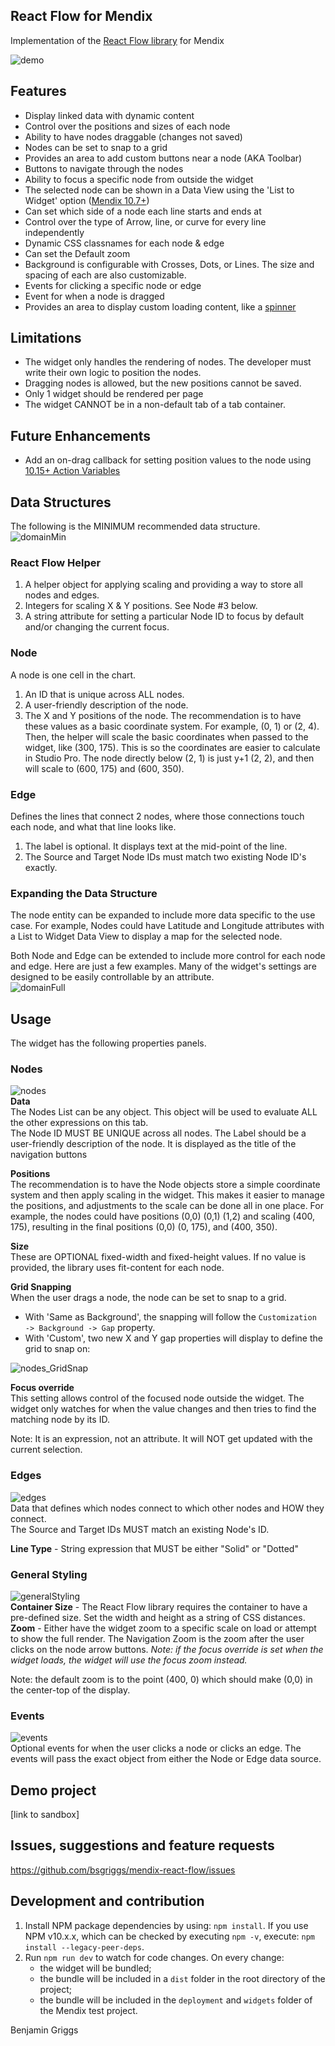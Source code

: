 ## React Flow for Mendix
Implementation of the [React Flow library](https://reactflow.dev/) for Mendix

![demo](https://github.com/bsgriggs/mendix-react-flow/blob/media/demo.png)  

## Features
- Display linked data with dynamic content
- Control over the positions and sizes of each node
- Ability to have nodes draggable (changes not saved)
- Nodes can be set to snap to a grid
- Provides an area to add custom buttons near a node (AKA Toolbar)
- Buttons to navigate through the nodes
- Ability to focus a specific node from outside the widget
- The selected node can be shown in a Data View using the 'List to Widget' option ([Mendix 10.7+](https://docs.mendix.com/apidocs-mxsdk/apidocs/pluggable-widgets-property-types/#selection))
- Can set which side of a node each line starts and ends at
- Control over the type of Arrow, line, or curve for every line independently
- Dynamic CSS classnames for each node & edge
- Can set the Default zoom
- Background is configurable with Crosses, Dots, or Lines. The size and spacing of each are also customizable.
- Events for clicking a specific node or edge
- Event for when a node is dragged
- Provides an area to display custom loading content, like a [spinner](https://marketplace.mendix.com/link/component/204096)


## Limitations
- The widget only handles the rendering of nodes. The developer must write their own logic to position the nodes.
- Dragging nodes is allowed, but the new positions cannot be saved.
- Only 1 widget should be rendered per page
- The widget CANNOT be in a non-default tab of a tab container.

## Future Enhancements
- Add an on-drag callback for setting position values to the node using [10.15+ Action Variables](https://docs.mendix.com/apidocs-mxsdk/apidocs/pluggable-widgets-property-types/#studio-pro-ui-10)

## Data Structures
The following is the MINIMUM recommended data structure.  
![domainMin](https://github.com/bsgriggs/mendix-react-flow/blob/media/domainMin.png)  
### React Flow Helper
1. A helper object for applying scaling and providing a way to store all nodes and edges.
2. Integers for scaling X & Y positions. See Node #3 below.
3. A string attribute for setting a particular Node ID to focus by default and/or changing the current focus.
### Node
A node is one cell in the chart.
1. An ID that is unique across ALL nodes.
2. A user-friendly description of the node.
3. The X and Y positions of the node. The recommendation is to have these values as a basic coordinate system. For example, (0, 1) or (2, 4). Then, the helper will scale the basic coordinates when passed to the widget, like (300, 175). This is so the coordinates are easier to calculate in Studio Pro. The node directly below (2, 1) is just y+1 (2, 2), and then will scale to (600, 175) and (600, 350).

### Edge
Defines the lines that connect 2 nodes, where those connections touch each node, and what that line looks like.
1. The label is optional. It displays text at the mid-point of the line.
2. The Source and Target Node IDs must match two existing Node ID's exactly.

### Expanding the Data Structure
The node entity can be expanded to include more data specific to the use case. For example, Nodes could have Latitude and Longitude attributes with a List to Widget Data View to display a map for the selected node.

Both Node and Edge can be extended to include more control for each node and edge. Here are just a few examples. Many of the widget's settings are designed to be easily controllable by an attribute.  
![domainFull](https://github.com/bsgriggs/mendix-react-flow/blob/media/domainFull.png)  

## Usage
The widget has the following properties panels.
### Nodes
![nodes](https://github.com/bsgriggs/mendix-react-flow/blob/media/nodes.png)  
**Data**  
The Nodes List can be any object. This object will be used to evaluate ALL the other expressions on this tab.  
The Node ID MUST BE UNIQUE across all nodes. The Label should be a user-friendly description of the node. It is displayed as the title of the navigation buttons

**Positions**  
The recommendation is to have the Node objects store a simple coordinate system and then apply scaling in the widget. This makes it easier to manage the positions, and adjustments to the scale can be done all in one place. For example, the nodes could have positions (0,0) (0,1) (1,2) and scaling (400, 175), resulting in the final positions (0,0) (0, 175), and (400, 350).  

**Size**  
These are OPTIONAL fixed-width and fixed-height values. If no value is provided, the library uses fit-content for each node.  

**Grid Snapping**  
When the user drags a node, the node can be set to snap to a grid.  
- With 'Same as Background', the snapping will follow the `Customization -> Background -> Gap` property.
- With 'Custom', two new X and Y gap properties will display to define the grid to snap on:

![nodes_GridSnap](https://github.com/bsgriggs/mendix-react-flow/blob/media/nodes_GridSnap.png)  

**Focus override**  
This setting allows control of the focused node outside the widget. The widget only watches for when the value changes and then tries to find the matching node by its ID.

Note: It is an expression, not an attribute. It will NOT get updated with the current selection.

### Edges
![edges](https://github.com/bsgriggs/mendix-react-flow/blob/media/edges.png)  
Data that defines which nodes connect to which other nodes and HOW they connect.  
The Source and Target IDs MUST match an existing Node's ID.  

**Line Type** - String expression that MUST be either "Solid" or "Dotted"


### General Styling
![generalStyling](https://github.com/bsgriggs/mendix-react-flow/blob/media/generalStyling.png)  
**Container Size** - The React Flow library requires the container to have a pre-defined size. Set the width and height as a string of CSS distances.  
**Zoom** - Either have the widget zoom to a specific scale on load or attempt to show the full render. The Navigation Zoom is the zoom after the user clicks on the node arrow buttons. *Note: if the focus override is set when the widget loads, the widget will use the focus zoom instead.*  
  
Note: the default zoom is to the point (400, 0) which should make (0,0) in the center-top of the display.

### Events
![events](https://github.com/bsgriggs/mendix-react-flow/blob/media/events.png)  
Optional events for when the user clicks a node or clicks an edge. The events will pass the exact object from either the Node or Edge data source.

## Demo project
[link to sandbox]

## Issues, suggestions and feature requests
https://github.com/bsgriggs/mendix-react-flow/issues 

## Development and contribution

1. Install NPM package dependencies by using: `npm install`. If you use NPM v10.x.x, which can be checked by executing
   `npm -v`, execute: `npm install --legacy-peer-deps`.
1. Run `npm run dev` to watch for code changes. On every change:
    - the widget will be bundled;
    - the bundle will be included in a `dist` folder in the root directory of the project;
    - the bundle will be included in the `deployment` and `widgets` folder of the Mendix test project.

Benjamin Griggs
